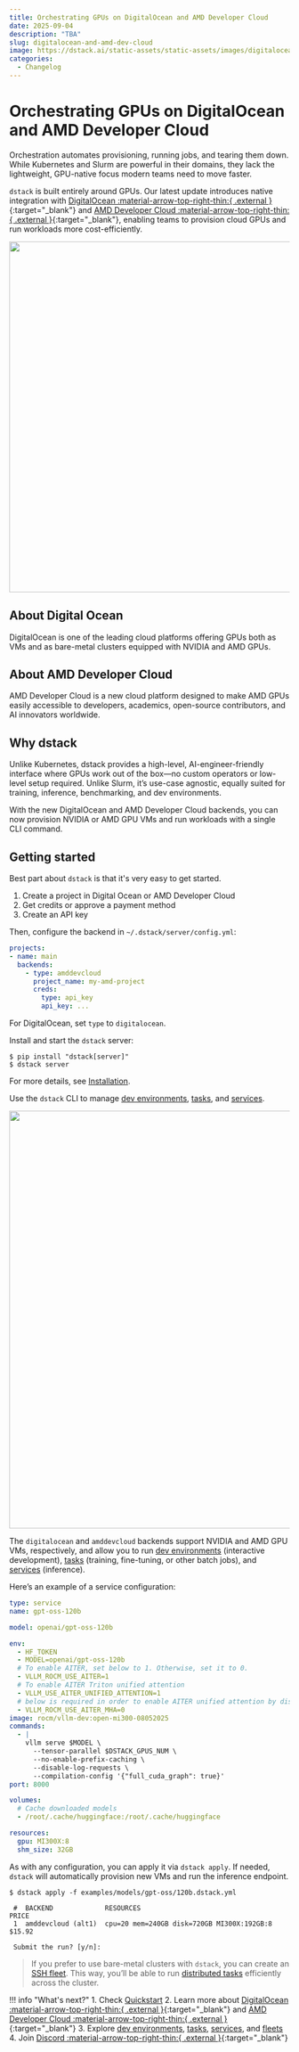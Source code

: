```yaml
---
title: Orchestrating GPUs on DigitalOcean and AMD Developer Cloud
date: 2025-09-04
description: "TBA"  
slug: digitalocean-and-amd-dev-cloud
image: https://dstack.ai/static-assets/static-assets/images/digitalocean-and-amd-dev-cloud.png
categories:
  - Changelog
---
```


# Orchestrating GPUs on DigitalOcean and AMD Developer Cloud

Orchestration automates provisioning, running jobs, and tearing them down. While Kubernetes and Slurm are powerful in their domains, they lack the lightweight, GPU-native focus modern teams need to move faster.

`dstack` is built entirely around GPUs. Our latest update introduces native integration with [DigitalOcean :material-arrow-top-right-thin:{ .external }](https://www.digitalocean.com/products/gradient/gpu-droplets){:target="_blank"} and 
[AMD Developer Cloud :material-arrow-top-right-thin:{ .external }](https://www.amd.com/en/developer/resources/cloud-access/amd-developer-cloud.html){:target="_blank"}, enabling teams to provision cloud GPUs and run workloads more cost-efficiently.

<img src="https://dstack.ai/static-assets/static-assets/images/digitalocean-and-amd-dev-cloud.png" width="630"/>

<!-- more -->

## About Digital Ocean

DigitalOcean is one of the leading cloud platforms offering GPUs both as VMs and as bare-metal clusters equipped with NVIDIA and AMD GPUs.

## About AMD Developer Cloud

AMD Developer Cloud is a new cloud platform designed to make AMD GPUs easily accessible to developers, academics, open-source contributors, and AI innovators worldwide.

## Why dstack

Unlike Kubernetes, dstack provides a high-level, AI-engineer-friendly interface where GPUs work out of the box—no custom operators or low-level setup required. Unlike Slurm, it’s use-case agnostic, equally suited for training, inference, benchmarking, and dev environments.

With the new DigitalOcean and AMD Developer Cloud backends, you can now provision NVIDIA or AMD GPU VMs and run workloads with a single CLI command.

## Getting started

Best part about `dstack` is that it's very easy to get started.

1. Create a project in Digital Ocean or AMD Developer Cloud
2. Get credits or approve a payment method
3. Create an API key

Then, configure the backend in `~/.dstack/server/config.yml`:

<div editor-title="~/.dstack/server/config.yml">

```yaml
projects:
- name: main
  backends:
    - type: amddevcloud
      project_name: my-amd-project
      creds:
        type: api_key
        api_key: ...
```

</div>

For DigitalOcean, set `type` to `digitalocean`.

Install and start the `dstack` server:

<div class="termy">

```shell
$ pip install "dstack[server]"
$ dstack server
```

</div>

For more details, see [Installation](../../docs/installation/index.md).

Use the `dstack` CLI to
manage [dev environments](../../docs/concepts/dev-environments.md), [tasks](../../docs/concepts/tasks.md),
and [services](../../docs/concepts/services.md).

<img src="https://dstack.ai/static-assets/static-assets/images/amd-dev-cloud.png" width="750"/>

The `digitalocean` and `amddevcloud` backends support NVIDIA and AMD GPU VMs, respectively, and allow you to run 
[dev environments](../../docs/concepts/dev-environments.md) (interactive development), [tasks](../../docs/concepts/tasks.md) 
(training, fine-tuning, or other batch jobs), and [services](../../docs/concepts/services.md) (inference).

Here’s an example of a service configuration:

<div editor-title="examples/modes/gpt-oss/120b.dstack.yml">

```yaml
type: service
name: gpt-oss-120b

model: openai/gpt-oss-120b

env:
  - HF_TOKEN
  - MODEL=openai/gpt-oss-120b
  # To enable AITER, set below to 1. Otherwise, set it to 0.
  - VLLM_ROCM_USE_AITER=1
  # To enable AITER Triton unified attention
  - VLLM_USE_AITER_UNIFIED_ATTENTION=1
  # below is required in order to enable AITER unified attention by disabling AITER MHA
  - VLLM_ROCM_USE_AITER_MHA=0
image: rocm/vllm-dev:open-mi300-08052025
commands:
  - |
    vllm serve $MODEL \
      --tensor-parallel $DSTACK_GPUS_NUM \
      --no-enable-prefix-caching \
      --disable-log-requests \
      --compilation-config '{"full_cuda_graph": true}'
port: 8000

volumes:
  # Cache downloaded models
  - /root/.cache/huggingface:/root/.cache/huggingface

resources:
  gpu: MI300X:8
  shm_size: 32GB
```

</div>

As with any configuration, you can apply it via `dstack apply`. If needed, `dstack` will automatically provision new VMs and run the inference endpoint.

<div class="termy">

```shell
$ dstack apply -f examples/models/gpt-oss/120b.dstack.yml

 #  BACKEND             RESOURCES                                   PRICE   
 1  amddevcloud (alt1)  cpu=20 mem=240GB disk=720GB MI300X:192GB:8  $15.92
 
 Submit the run? [y/n]:
```

</div>

> If you prefer to use bare-metal clusters with `dstack`, you can create an [SSH fleet](../../docs/concepts/fleets.md#ssh-fleets).
> This way, you’ll be able to run [distributed tasks](../../docs/concepts/tasks.md#distributed-tasks) efficiently across the cluster.

!!! info "What's next?"
    1. Check [Quickstart](../../docs/quickstart.md)
    2. Learn more about [DigitalOcean :material-arrow-top-right-thin:{ .external }](https://www.digitalocean.com/products/gradient/gpu-droplets){:target="_blank"} and
         [AMD Developer Cloud :material-arrow-top-right-thin:{ .external }](https://www.amd.com/en/developer/resources/cloud-access/amd-developer-cloud.html){:target="_blank"}
    3. Explore [dev environments](../../docs/concepts/dev-environments.md), 
        [tasks](../../docs/concepts/tasks.md), [services](../../docs/concepts/services.md), 
        and [fleets](../../docs/concepts/fleets.md)
    4. Join [Discord :material-arrow-top-right-thin:{ .external }](https://discord.gg/u8SmfwPpMd){:target="_blank"}

